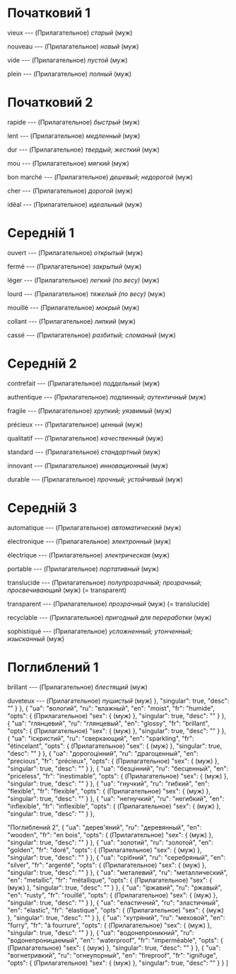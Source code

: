 # Початковий 1

vieux --- (Прилагательное)
*старый* (муж)



nouveau --- (Прилагательное)
*новый* (муж)



vide --- (Прилагательное)
*пустой* (муж)



plein --- (Прилагательное)
*полный* (муж)



# Початковий 2

rapide --- (Прилагательное)
*быстрый* (муж)



lent --- (Прилагательное)
*медленный* (муж)



dur --- (Прилагательное)
*твердый; жесткий* (муж)



mou --- (Прилагательное)
*мягкий* (муж)



bon marché --- (Прилагательное)
*дешевый; недорогой* (муж)



cher --- (Прилагательное)
*дорогой* (муж)



idéal --- (Прилагательное)
*идеальный* (муж)



# Середній 1

ouvert --- (Прилагательное)
*открытый* (муж)



fermé --- (Прилагательное)
*закрытый* (муж)



léger --- (Прилагательное)
*легкий (по весу)* (муж)



lourd --- (Прилагательное)
*тяжелый (по весу)* (муж)



mouillé --- (Прилагательное)
*мокрый* (муж)



collant --- (Прилагательное)
*липкий* (муж)



cassé --- (Прилагательное)
*разбитый; сломаный* (муж)



# Середній 2

contrefait --- (Прилагательное)
*поддельный* (муж)



authentique --- (Прилагательное)
*подлинный; аутентичный* (муж)



fragile --- (Прилагательное)
*хрупкий; уязвимый* (муж)



précieux --- (Прилагательное)
*ценный* (муж)



qualitatif --- (Прилагательное)
*качественный* (муж)



standard --- (Прилагательное)
*стандартный* (муж)



innovant --- (Прилагательное)
*инновационный* (муж)



durable --- (Прилагательное)
*прочный; устойчивый* (муж)



# Середній 3

automatique --- (Прилагательное)
*автоматический* (муж)



électronique --- (Прилагательное)
*электронный* (муж)



électrique --- (Прилагательное)
*электрическая* (муж)



portable --- (Прилагательное)
*портативный* (муж)



translucide --- (Прилагательное)
*полупрозрачный; прозрачный; просвечивающий* (муж)
(= transparent)



transparent --- (Прилагательное)
*прозрачный* (муж)
(= translucide)



recyclable --- (Прилагательное)
*пригодный для переработки* (муж)



sophistiqué --- (Прилагательное)
*усложненный; утонченный; изысканный* (муж)



# Поглиблений 1

brillant --- (Прилагательное)
*блестящий* (муж)



duveteux --- (Прилагательное)
*пушистый* (муж)
},
"singular": true,
"desc": ""
}
},
{
"ua": "вологий",
"ru": "влажный",
"en": "moist",
"fr": "humide",
"opts": {
(Прилагательное)
"sex": {
(муж)
},
"singular": true,
"desc": ""
}
},
{
"ua": "глянцевий",
"ru": "глянцевый",
"en": "glossy",
"fr": "brillant",
"opts": {
(Прилагательное)
"sex": {
(муж)
},
"singular": true,
"desc": ""
}
},
{
"ua": "іскристий",
"ru": "сверкающий",
"en": "sparkling",
"fr": "étincelant",
"opts": {
(Прилагательное)
"sex": {
(муж)
},
"singular": true,
"desc": ""
}
},
{
"ua": "дорогоцінний",
"ru": "драгоценный",
"en": "precious",
"fr": "précieux",
"opts": {
(Прилагательное)
"sex": {
(муж)
},
"singular": true,
"desc": ""
}
},
{
"ua": "безцінний",
"ru": "бесценный",
"en": "priceless",
"fr": "inestimable",
"opts": {
(Прилагательное)
"sex": {
(муж)
},
"singular": true,
"desc": ""
}
},
{
"ua": "гнучкий",
"ru": "гибкий",
"en": "flexible",
"fr": "flexible",
"opts": {
(Прилагательное)
"sex": {
(муж)
},
"singular": true,
"desc": ""
}
},
{
"ua": "негнучкий",
"ru": "негибкий",
"en": "inflexible",
"fr": "inflexible",
"opts": {
(Прилагательное)
"sex": {
(муж)
},
"singular": true,
"desc": ""
}
},



"Поглиблений 2",
{
"ua": "дерев'яний",
"ru": "деревянный",
"en": "wooden",
"fr": "en bois",
"opts": {
(Прилагательное)
"sex": {
(муж)
},
"singular": true,
"desc": ""
}
},
{
"ua": "золотий",
"ru": "золотой",
"en": "golden",
"fr": "doré",
"opts": {
(Прилагательное)
"sex": {
(муж)
},
"singular": true,
"desc": ""
}
},
{
"ua": "срібний",
"ru": "серебряный",
"en": "silver",
"fr": "argenté",
"opts": {
(Прилагательное)
"sex": {
(муж)
},
"singular": true,
"desc": ""
}
},
{
"ua": "металевий",
"ru": "металлический",
"en": "metallic",
"fr": "métallique",
"opts": {
(Прилагательное)
"sex": {
(муж)
},
"singular": true,
"desc": ""
}
},
{
"ua": "іржавий",
"ru": "ржавый",
"en": "rusty",
"fr": "rouillé",
"opts": {
(Прилагательное)
"sex": {
(муж)
},
"singular": true,
"desc": ""
}
},
{
"ua": "еластичний",
"ru": "эластичный",
"en": "elastic",
"fr": "élastique",
"opts": {
(Прилагательное)
"sex": {
(муж)
},
"singular": true,
"desc": ""
}
},
{
"ua": "хутряний",
"ru": "меховой",
"en": "furry",
"fr": "à fourrure",
"opts": {
(Прилагательное)
"sex": {
(муж)
},
"singular": true,
"desc": ""
}
},
{
"ua": "водонепроникний",
"ru": "водонепроницаемый",
"en": "waterproof",
"fr": "imperméable",
"opts": {
(Прилагательное)
"sex": {
(муж)
},
"singular": true,
"desc": ""
}
},
{
"ua": "вогнетривкий",
"ru": "огнеупорный",
"en": "fireproof",
"fr": "ignifuge",
"opts": {
(Прилагательное)
"sex": {
(муж)
},
"singular": true,
"desc": ""
}
}
]